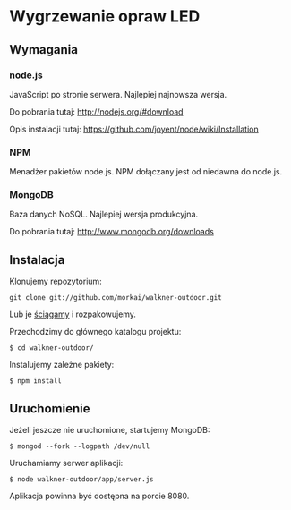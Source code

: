# Wygrzewanie opraw LED

## Wymagania

### node.js

JavaScript po stronie serwera. Najlepiej najnowsza wersja.

Do pobrania tutaj: http://nodejs.org/#download

Opis instalacji tutaj: https://github.com/joyent/node/wiki/Installation

### NPM

Menadżer pakietów node.js. NPM dołączany jest od niedawna do node.js.

### MongoDB

Baza danych NoSQL. Najlepiej wersja produkcyjna.

Do pobrania tutaj: http://www.mongodb.org/downloads

## Instalacja

Klonujemy repozytorium:

    git clone git://github.com/morkai/walkner-outdoor.git

Lub je [ściągamy](https://github.com/morkai/walkner-outdoor/zipball/master)
i rozpakowujemy.

Przechodzimy do głównego katalogu projektu:

    $ cd walkner-outdoor/

Instalujemy zależne pakiety:

    $ npm install

## Uruchomienie

Jeżeli jeszcze nie uruchomione, startujemy MongoDB:

    $ mongod --fork --logpath /dev/null

Uruchamiamy serwer aplikacji:

    $ node walkner-outdoor/app/server.js

Aplikacja powinna być dostępna na porcie 8080.

